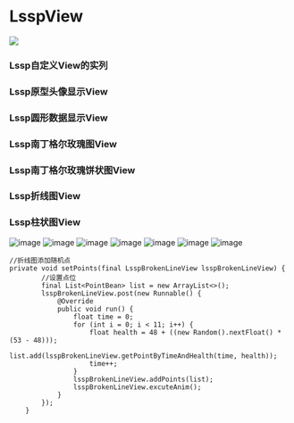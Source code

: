 # LsspView
[![](https://jitpack.io/v/LiLiTaBaBa/LsspView.svg)](https://jitpack.io/#LiLiTaBaBa/LsspView)

### Lssp自定义View的实列
### Lssp原型头像显示View
### Lssp圆形数据显示View
### Lssp南丁格尔玫瑰图View
### Lssp南丁格尔玫瑰饼状图View
### Lssp折线图View
### Lssp柱状图View 

![image](https://github.com/LiLiTaBaBa/LsspView/blob/master/pic/index.jpg)
![image](https://github.com/LiLiTaBaBa/LsspView/blob/master/pic/LsspHeaderView.jpg)
![image](https://github.com/LiLiTaBaBa/LsspView/blob/master/pic/LsspBrokenLineView.jpg)
![image](https://github.com/LiLiTaBaBa/LsspView/blob/master/pic/LsspCircleDataInfoView.jpg)
![image](https://github.com/LiLiTaBaBa/LsspView/blob/master/pic/LsspRoseLeafView.jpg)
![image](https://github.com/LiLiTaBaBa/LsspView/blob/master/pic/LsspWarningRankView.jpg)
![image](https://github.com/LiLiTaBaBa/LsspView/blob/master/pic/LsspColumnarView.jpg)

```
//折线图添加随机点
private void setPoints(final LsspBrokenLineView lsspBrokenLineView) {
        //设置点位
        final List<PointBean> list = new ArrayList<>();
        lsspBrokenLineView.post(new Runnable() {
            @Override
            public void run() {
                float time = 0;
                for (int i = 0; i < 11; i++) {
                    float health = 48 + ((new Random().nextFloat() * (53 - 48)));
                    list.add(lsspBrokenLineView.getPointByTimeAndHealth(time, health));
                    time++;
                }
                lsspBrokenLineView.addPoints(list);
                lsspBrokenLineView.excuteAnim();
            }
        });
    }
```
